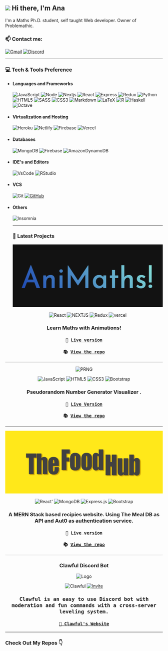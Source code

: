 ## <img src="https://github.com/claytonjhamilton/claytonjhamilton/blob/main/images/waving_hand.gif" width="35px">  Hi there, I'm Ana


I'm a Maths Ph.D. student, self taught Web developer. Owner of Problemathic.



### 📫 Contact me:
[![Gmail](https://img.shields.io/badge/Gmail-D14836?style=for-the-badge&logo=gmail&logoColor=white)](mailto:anaemilia.deorellana@gmail.com?subject=Hello%20Ana,%20From%20Github)
[![Discord](https://img.shields.io/badge/Ukliz%236961-%237289DA.svg?style=for-the-badge&logo=discord&logoColor=white)](https://img.shields.io/badge/Ukliz%236961-%237289DA.svg?style=for-the-badge&logo=discord&logoColor=white)

---

### 💻 Tech & Tools Preference

- #### Languages and Frameworks

  ![JavaScript](https://img.shields.io/badge/javascript-%23323330.svg?style=for-the-badge&logo=javascript&logoColor=white) ![Node](https://img.shields.io/badge/node.js-%2343853D.svg?style=for-the-badge&logo=node-dot-js&logoColor=white) ![Nextjs](https://img.shields.io/badge/Next-black?style=for-the-badge&logo=next.js&logoColor=white) ![React](https://img.shields.io/badge/react-%2320232a.svg?style=for-the-badge&logo=react&logoColor=%2361DAFB) ![Express](https://img.shields.io/badge/express.js-%23404d59.svg?style=for-the-badge&logo=express&logoColor=%2361DAFB) ![Redux](https://img.shields.io/badge/redux-%23593d88.svg?style=for-the-badge&logo=redux&logoColor=white) ![Python](https://img.shields.io/badge/python-3670A0?style=for-the-badge&logo=python&logoColor=white) ![HTML5](https://img.shields.io/badge/html5-%23E34F26.svg?style=for-the-badge&logo=html5&logoColor=white) ![SASS](https://img.shields.io/badge/SASS-hotpink.svg?style=for-the-badge&logo=SASS&logoColor=white) ![CSS3](https://img.shields.io/badge/css3-%231572B6.svg?style=for-the-badge&logo=css3&logoColor=white) ![Markdown](https://img.shields.io/badge/markdown-%23000000.svg?style=for-the-badge&logo=markdown&logoColor=white) ![LaTeX](https://img.shields.io/badge/latex-%23008080.svg?style=for-the-badge&logo=latex&logoColor=white) ![R](https://img.shields.io/badge/r-%23276DC3.svg?style=for-the-badge&logo=r&logoColor=white) ![Haskell](https://img.shields.io/badge/Haskell-5e5086?style=for-the-badge&logo=haskell&logoColor=white) ![Octave](https://img.shields.io/badge/OCTAVE-darkblue?style=for-the-badge&logo=octave&logoColor=fcd683)


- #### Virtualization and Hosting

  ![Heroku](https://img.shields.io/badge/heroku-%23430098.svg?style=for-the-badge&logo=heroku&logoColor=white) ![Netlify](https://img.shields.io/badge/netlify-%23000000.svg?style=for-the-badge&logo=netlify&logoColor=#00C7B7) ![Firebase](https://img.shields.io/badge/firebase-%23039BE5.svg?style=for-the-badge&logo=firebase) ![Vercel](https://img.shields.io/badge/Vercel-000000?style=for-the-badge&logo=vercel&logoColor=white)


- #### Databases
  ![MongoDB](https://img.shields.io/badge/MongoDB-%234ea94b.svg?style=for-the-badge&logo=mongodb&logoColor=white) ![Firebase](https://img.shields.io/badge/Firebase-039BE5?style=for-the-badge&logo=Firebase&logoColor=white) ![AmazonDynamoDB](https://img.shields.io/badge/Amazon%20DynamoDB-4053D6?style=for-the-badge&logo=Amazon%20DynamoDB&logoColor=white)


- #### IDE's and Editors
  ![VsCode](https://img.shields.io/badge/vscode-blue.svg?style=for-the-badge&logo=visual-studio-code&labelColor=ffffff&logoColor=blue) ![RStudio](https://img.shields.io/badge/RStudio-4285F4?style=for-the-badge&logo=rstudio&logoColor=white)


- #### VCS
  ![Git](https://img.shields.io/badge/git-%23F05033.svg?style=for-the-badge&logo=git&logoColor=white) [![GitHub](https://img.shields.io/badge/github-%23121011.svg?style=for-the-badge&logo=github&logoColor=white)](http://github.com/AnadeOre)


- #### Others
  ![Insomnia](https://img.shields.io/badge/Insomnia-5849be?style=for-the-badge&logo=Insomnia&logoColor=white")

  --- 

  ### 📖 Latest Projects

  <p align='center'>
    <img alt='Animaths' src='https://github.com/AnadeOre/AniMaths/blob/master/public/Images/Logo.png?raw=true' height=200px/>
  </p>
  <p align='center'>            
  <img alt="React" src="https://img.shields.io/badge/react-%2320232a.svg?style=for-the-badge&logo=react&logoColor=%2361DAFB"/>  <img alt="NEXTJS" src="https://img.shields.io/badge/Next-black?style=for-the-badge&logo=next.js&logoColor=white"/> <img alt='Redux' src="https://img.shields.io/badge/redux-%23593d88.svg?style=for-the-badge&logo=redux&logoColor=white" /> <img alt="vercel" src="https://img.shields.io/badge/Vercel-000000?style=for-the-badge&logo=vercel&logoColor=white" />
</p>              
<h3 align='center'>
  Learn Maths with Animations!
</h3>
<p align='center'>
 <samp>
</p>
<h4 align='center'>
<samp>📡 <a href='https://animaths.vercel.app'>Live version</a></samp>
</h4>
<h4 align='center'>
<samp>📚 <a href='https://github.com/AnadeOre/AniMaths/tree/master' target="_blank">View the repo</a> </samp>                 
</h4>                    

---

<p align='center'>
  <img alt='PRNG' src='https://raw.githubusercontent.com/Uklizdev/PRNG-Visualizer/master/Assets/Logo%20small.png' height=300px/>
</p>                                      
<p align='center'>
  <img alt="JavaScript" src="https://img.shields.io/badge/javascript-%23323330.svg?style=for-the-badge&logo=javascript&logoColor=%23F7DF1E"/>  <img alt="HTML5" src="https://img.shields.io/badge/html5-%23E34F26.svg?style=for-the-badge&logo=html5&logoColor=white"/>  <img alt="CSS3" src="https://img.shields.io/badge/css3-%231572B6.svg?style=for-the-badge&logo=css3&logoColor=white"/>  <img alt="Bootstrap" src="https://img.shields.io/badge/bootstrap-%23563D7C.svg?style=for-the-badge&logo=bootstrap&logoColor=white"/>
</p>               
                 
<h3 align='center'>
 Pseudorandom Number Generator Visualizer .
</h3>
<h4 align='center'>
<samp>📡  <a href='https://prngvisualizer.netlify.app/'>Live Version</a></samp>
</h4>
<h4 align='center'>
<samp>📚 <a href='https://github.com/Uklizdev/PRNG-Visualizer' target="_blank">View the repo</a></samp>                 
</h4>                    

---

<p align='center'>
  <img alt='Thefoodhub' src='https://github.com/AnadeOre/The-Food-Hub/blob/master/client/public/Logo.png?raw=true' height=200px/>
</p>

<p align='center'>
<img alt=React' src='https://img.shields.io/badge/React-20232A?style=for-the-badge&logo=react&logoColor=61DAFB'> <img alt='MongoDB' src='https://img.shields.io/badge/MongoDB-4EA94B?style=for-the-badge&logo=mongodb&logoColor=white'>  <img alt="Express.js" src="https://img.shields.io/badge/express.js-%23404d59.svg?style=for-the-badge&logo=express&logoColor=%2361DAFB"/> <img alt="Bootstrap" src="https://img.shields.io/badge/bootstrap-%23563D7C.svg?style=for-the-badge&logo=bootstrap&logoColor=white"/>
</p>

<h3 align='center'>
  A MERN Stack based recipies website. Using The Meal DB as API and Aut0 as authentication service.
</h3>
<h4 align='center'>
<samp>📡 <a href='https://the-foodhub.herokuapp.com/'>Live version</a></samp>
</h4>
<h4 align='center'>
<samp>📚 <a href='https://github.com/Uklizdev/The-Food-Hub'>View the repo</a></samp>                 
</h4>
                 <hr>

<h3 align='center'>Clawful Discord Bot</h3>

<p align='center'>
<img alt='Logo' src='https://images.discordapp.net/avatars/775810393556779018/eb5ac69d0e756696573496769ad7d773.png?size=128'/>
</p>
<p align='center'>
<img alt='Clawful' src='https://img.shields.io/badge/Clawful-Online-7289DA?style=for-the-badge&logo=discord'/> <a href="https://discord.com/oauth2/authorize?client_id=775810393556779018&scope=bot&permissions=272682054" target="_blank"><img alt='Invite' src='https://img.shields.io/badge/-Add%20me!-%23F9BF9E?style=for-the-badge&logo=discord&logoColor=gray'/></a>
</p>

<h3 align='center'>
<samp>Clawful is an easy to use Discord bot with moderation and fun commands with a cross-server leveling system.</samp>
</h3>

<h4 align='center'>
<a href='https://clawful.cf/'><samp>📡 Clawful's Website</a></samp>
</h4>

---
### Check Out My Repos 👇
